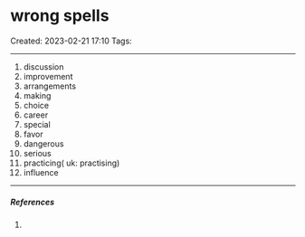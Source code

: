 # wrong spells
Created: 2023-02-21 17:10
Tags: 
____

1. discussion
2. improvement
3. arrangements
4. making
5. choice
6. career
7. special
8. favor
9. dangerous
10. serious
11.  practicing( uk: practising)
12. influence

_____
##### References
1.

